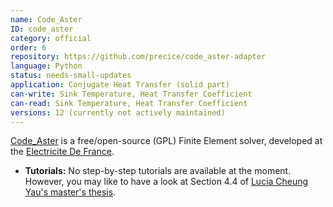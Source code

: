 ```yaml
---
name: Code_Aster
ID: code_aster
category: official
order: 6
repository: https://github.com/precice/code_aster-adapter
language: Python
status: needs-small-updates
application: Conjugate Heat Transfer (solid part)
can-write: Sink Temperature, Heat Transfer Coefficient
can-read: Sink Temperature, Heat Transfer Coefficient
versions: 12 (currently not actively maintained)
---
```


[Code_Aster](https://code-aster.org/) is a free/open-source (GPL) Finite Element solver, developed at the [Electricite De France](https://www.edf.fr/).

* **Tutorials:** No step-by-step tutorials are available at the moment. However,
you may like to have a look at Section 4.4 of [Lucia Cheung Yau's master's thesis](https://www5.in.tum.de/pub/Cheung2016_Thesis.pdf).
